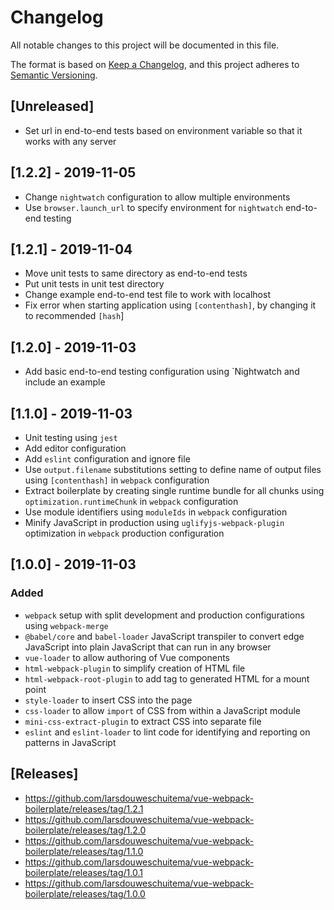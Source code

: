 # Changelog

All notable changes to this project will be documented in this file.

The format is based on [Keep a Changelog](https://keepachangelog.com/en/1.0.0/),
and this project adheres to [Semantic Versioning](https://semver.org/spec/v2.0.0.html).

## [Unreleased]
- Set url in end-to-end tests based on environment variable so that it works with any server

## [1.2.2] - 2019-11-05
- Change `nightwatch` configuration to allow multiple environments
- Use `browser.launch_url` to specify environment for `nightwatch` end-to-end testing

## [1.2.1] - 2019-11-04
- Move unit tests to same directory as end-to-end tests
- Put unit tests in unit test directory
- Change example end-to-end test file to work with localhost
- Fix error when starting application using `[contenthash]`, by changing it to recommended `[hash`]

## [1.2.0] - 2019-11-03
- Add basic end-to-end testing configuration using `Nightwatch and include an example

## [1.1.0] - 2019-11-03
- Unit testing using `jest`
- Add editor configuration
- Add `eslint` configuration and ignore file
- Use `output.filename` substitutions setting to define name of output files using `[contenthash]` in `webpack` configuration
- Extract boilerplate by creating single runtime bundle for all chunks using `optimization.runtimeChunk` in `webpack` configuration
- Use module identifiers using `moduleIds` in `webpack` configuration
- Minify JavaScript in production using `uglifyjs-webpack-plugin` optimization in `webpack` production configuration

## [1.0.0] - 2019-11-03

### Added

- `webpack` setup with split development and production configurations using `webpack-merge`
- `@babel/core` and `babel-loader` JavaScript transpiler to convert edge JavaScript into plain JavaScript that can run in any browser
- `vue-loader` to allow authoring of Vue components
- `html-webpack-plugin` to simplify creation of HTML file
- `html-webpack-root-plugin` to add tag to generated HTML for a mount point
- `style-loader` to insert CSS into the page
- `css-loader` to allow `import` of CSS from within a JavaScript module
- `mini-css-extract-plugin` to extract CSS into separate file
- `eslint` and `eslint-loader` to lint code for identifying and reporting on patterns in JavaScript

## [Releases]
- https://github.com/larsdouweschuitema/vue-webpack-boilerplate/releases/tag/1.2.1
- https://github.com/larsdouweschuitema/vue-webpack-boilerplate/releases/tag/1.2.0
- https://github.com/larsdouweschuitema/vue-webpack-boilerplate/releases/tag/1.1.0
- https://github.com/larsdouweschuitema/vue-webpack-boilerplate/releases/tag/1.0.1
- https://github.com/larsdouweschuitema/vue-webpack-boilerplate/releases/tag/1.0.0
